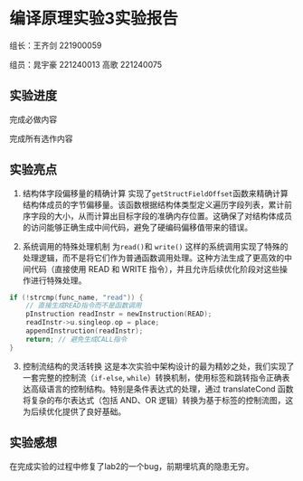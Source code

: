 # 编译原理实验3实验报告


组长：王齐剑 221900059

组员：晁宇豪 221240013 高歌 221240075

## 实验进度

完成必做内容

完成所有选作内容

## 实验亮点

1. 结构体字段偏移量的精确计算
实现了`getStructFieldOffset`函数来精确计算结构体成员的字节偏移量。该函数根据结构体类型定义遍历字段列表，累计前序字段的大小，从而计算出目标字段的准确内存位置。这确保了对结构体成员的访问能够正确生成中间代码，避免了硬编码偏移值带来的错误。

2. 系统调用的特殊处理机制
为` read() `和 `write()` 这样的系统调用实现了特殊的处理逻辑，而不是将它们作为普通函数调用处理。这种方法生成了更高效的中间代码（直接使用 READ 和 WRITE 指令），并且允许后续优化阶段对这些操作进行特殊处理。

```C
if (!strcmp(func_name, "read")) {
    // 直接生成READ指令而不是函数调用
    pInstruction readInstr = newInstruction(READ);
    readInstr->u.singleop.op = place;
    appendInstruction(readInstr);
    return; // 避免生成CALL指令
}
```

3. 控制流结构的灵活转换
这是本次实验中架构设计的最为精妙之处，我们实现了一套完整的控制流（`if-else`, `while`）转换机制，使用标签和跳转指令正确表达高级语言的控制结构。特别是条件表达式的处理，通过 translateCond 函数将复杂的布尔表达式（包括 AND、OR 逻辑）转换为基于标签的控制流图，这为后续优化提供了良好基础。

## 实验感想

在完成实验的过程中修复了lab2的一个bug，前期埋坑真的隐患无穷。